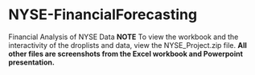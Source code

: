 # NYSE-FinancialForecasting
Financial Analysis of NYSE Data
****NOTE**** 
To view the workbook and the interactivity of the droplists and data, view the NYSE_Project.zip file.
**All other files are screenshots from the Excel workbook and Powerpoint presentation.**
